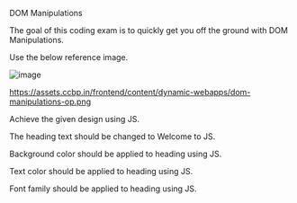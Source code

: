 DOM Manipulations

The goal of this coding exam is to quickly get you off the ground with DOM Manipulations.

Use the below reference image.

![image](https://github.com/bukka5sandhya/Dom-Manipulations-Javascript/assets/133884532/6f39fdd5-b6d0-42b2-abcc-03093f86bcc1)

https://assets.ccbp.in/frontend/content/dynamic-webapps/dom-manipulations-op.png

Achieve the given design using JS.

The heading text should be changed to Welcome to JS.

Background color should be applied to heading using JS.

Text color should be applied to heading using JS.

Font family should be applied to heading using JS.

